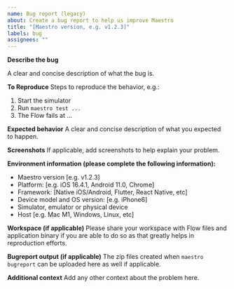 ```yaml
---
name: Bug report (legacy)
about: Create a bug report to help us improve Maestro
title: "[Maestro version, e.g. v1.2.3]"
labels: bug
assignees: ""
---
```


**Describe the bug**

A clear and concise description of what the bug is.

**To Reproduce**
Steps to reproduce the behavior, e.g.:

1. Start the simulator
2. Run `maestro test ...`
3. The Flow fails at ...

**Expected behavior**
A clear and concise description of what you expected to happen.

**Screenshots**
If applicable, add screenshots to help explain your problem.

**Environment information (please complete the following information):**

- Maestro version [e.g. v1.2.3]
- Platform: [e.g. iOS 16.4.1, Android 11.0, Chrome]
- Framework: [Native iOS/Android, Flutter, React Native, etc]
- Device model and OS version: [e.g. iPhone6]
- Simulator, emulator or physical device
- Host [e.g. Mac M1, Windows, Linux, etc]

**Workspace (if applicable)**
Please share your workspace with Flow files and application binary if you are able to do so as that greatly helps in reproduction efforts.

**Bugreport output (if applicable)**
The zip files created when `maestro bugreport` can be uploaded here as well if applicable.

**Additional context**
Add any other context about the problem here.
